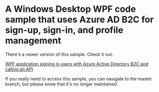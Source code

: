 # A Windows Desktop WPF code sample that uses Azure AD B2C for sign-up, sign-in, and profile management

There's a newer version of this sample. Check it out:

[WPF application signing in users with Azure Active Directory B2C and calling an API](https://github.com/Azure-Samples/active-directory-b2c-dotnet-desktop)

If you really need to access this sample, you can navigate to the master branch, but please know that it's no longer maintained.